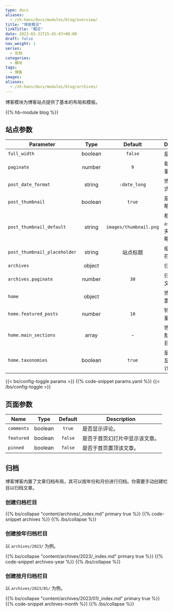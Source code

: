 ```yaml
---
type: docs
aliases:
  - /zh-hans/docs/modules/blog/overview/
title: "博客概览"
linkTitle: "概览"
date: 2023-03-31T15:45:47+08:00
draft: false
nav_weight: 1
series:
  - 文档
categories:
  - 模块
tags:
  - 博客
images:
aliases:
  - /zh-hans/docs/modules/blog/archives/
---
```


博客模块为博客站点提供了基本的布局和模板。

<!--more-->

{{% hb-module blog %}}

## 站点参数

| Parameter                    |  Type   |        Default         | Description                          |
| ---------------------------- | :-----: | :--------------------: | ------------------------------------ |
| `full_width`                 | boolean |        `false`         | 是否全宽。                             |
| `paginate`                   | number  |          `9`           | 每页博文数量。                       |
| `post_date_format`           | string  |      `:date_long`      | 博文日期格式。                       |
| `post_thumbnail`             | boolean |         `true`         | 是否显示缩略图。                     |
| `post_thumbnail_default`     | string  | `images/thumbnail.png` | 相对于 `assets` 文件夹的默认缩略图。 |
| `post_thumbnail_placeholder` | string  |        站点标题        | 缩略图占位符。                       |
| `archives`                   | object  |                        | 归档设置。                           |
| `archives.paginate`          | number  |          `30`          | 归档每页博文数量。                   |
| `home`                       | object  |                        | 博客首页设置。                       |
| `home.featured_posts`        | number  |          `10`          | 特刊博文数量。                       |
| `home.main_sections`         |  array  |           -            | 博文栏目，默认所有栏目。             |
| `home.taxonomies`            | boolean |         `true`         | 是否于首页显示分类统计。             |

{{< bs/config-toggle params >}}
{{% code-snippet params.yaml %}}
{{< /bs/config-toggle >}}

## 页面参数

| Name       |  Type   | Default | Description                    |
| ---------- | :-----: | :-----: | ------------------------------ |
| `comments` | boolean | `true`  | 是否显示评论。                 |
| `featured` | boolean | `false` | 是否于首页幻灯片中显示该文章。 |
| `pinned`   | boolean | `false` | 是否于首页置顶该文章。         |

## 归档

博客博客内置了文章归档布局，其可以按年份和月份进行归档。你需要手动创建栏目以归档文章。

### 创建归档栏目

{{% bs/collapse "content/archives/_index.md" primary true %}}
{{% code-snippet archives %}}
{{% /bs/collapse %}}

### 创建按年归档栏目

以 `archives/2023/` 为例。

{{% bs/collapse "content/archives/2023/_index.md" primary true %}}
{{% code-snippet archives-year %}}
{{% /bs/collapse %}}

### 创建按月归档栏目

以 `archives/2023/01/` 为例。

{{% bs/collapse "content/archives/2023/01/_index.md" primary true %}}
{{% code-snippet archives-month %}}
{{% /bs/collapse %}}

